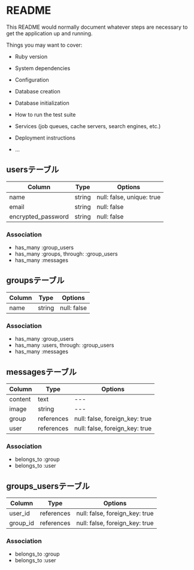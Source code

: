 # README

This README would normally document whatever steps are necessary to get the
application up and running.

Things you may want to cover:

* Ruby version

* System dependencies

* Configuration

* Database creation

* Database initialization

* How to run the test suite

* Services (job queues, cache servers, search engines, etc.)

* Deployment instructions

* ...

## usersテーブル
|Column|Type|Options|
|------|----|-------|
|name|string|null: false, unique: true|
|email|string|null: false|
|encrypted_password|string|null: false|
### Association
- has_many :group_users
- has_many :groups, through: :group_users
- has_many :messages
## groupsテーブル
|Column|Type|Options|
|------|----|-------|
|name|string|null: false|
### Association
- has_many :group_users
- has_many :users, through: :group_users
- has_many :messages
## messagesテーブル
|Column|Type|Options|
|------|----|-------|
|content|text|---|
|image  |string|---|
|group|references|null: false, foreign_key: true|
|user |references|null: false, foreign_key: true|
### Association
- belongs_to :group
- belongs_to :user
## groups_usersテーブル
|Column|Type|Options|
|------|----|-------|
|user_id|references|null: false, foreign_key: true|
|group_id|references|null: false, foreign_key: true|
### Association
- belongs_to :group
- belongs_to :user
